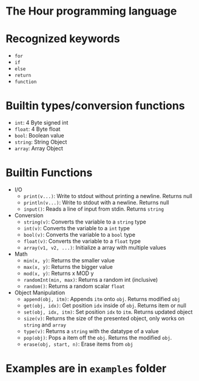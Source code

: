 # The Hour programming language

# Recognized keywords
 - `for`
 - `if`
 - `else`
 - `return`
 - `function`

# Builtin types/conversion functions
  - `int`: 4 Byte signed int
  - `float`: 4 Byte float
  - `bool`: Boolean value
  - `string`: String Object
  - `array`: Array Object

# Builtin Functions
 - I/O
   - `print(v...)`: Write to stdout without printing a newline. Returns null
   - `println(v...)`: Write to stdout with a newline. Returns null
   - `input()`: Reads a line of input from stdin. Returns `string`
 - Conversion
   - `string(v)`: Converts the variable to a `string` type
   - `int(v)`: Converts the variable to a `int` type
   - `bool(v)`: Converts the variable to a `bool` type
   - `float(v)`: Converts the variable to a `float` type
   - `array(v1, v2, ...)`: Initialize a array with multiple values
 - Math
   - `min(x, y)`: Returns the smaller value
   - `max(x, y)`: Returns the bigger value
   - `mod(x, y)`: Returns x MOD y 
   - `randomInt(min, max)`: Returns a random int (inclusive)
   - `random()`: Returns a random scalar `float`
 - Object Manipulation
   - `append(obj, itm)`: Appends `itm` onto `obj`. Returns modified `obj`
   - `get(obj, idx)`: Get position `idx` inside of `obj`. Returns item or null
   - `set(obj, idx, itm)`: Set position `idx` to `itm`. Returns updated object
   - `size(v)`: Returns the size of the presented object, only works on `string` and `array`
   - `type(v)`: Returns a `string` with the datatype of a value
   - `pop(obj)`: Pops a item off the `obj`. Returns the modified `obj`.
   - `erase(obj, start, n)`: Erase items from `obj`

# Examples are in `examples` folder